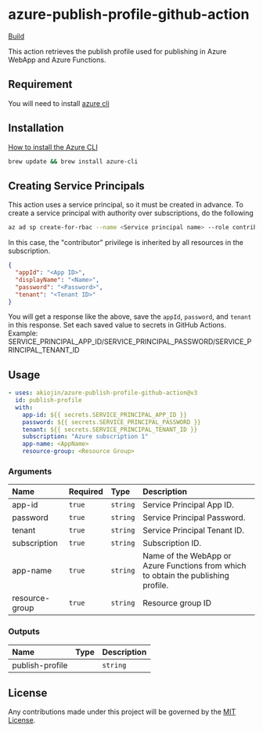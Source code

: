 # azure-publish-profile-github-action

[Build](https://github.com/akiojin/unity-build-github-action/actions/workflows/Test.yml/badge.svg)

This action retrieves the publish profile used for publishing in Azure WebApp and Azure Functions.

## Requirement

You will need to install [azure cli](https://docs.microsoft.com/en-us/cli/azure/)

## Installation

[How to install the Azure CLI](https://docs.microsoft.com/en-us/cli/azure/install-azure-cli)

```sh
brew update && brew install azure-cli
```

## Creating Service Principals

This action uses a service principal, so it must be created in advance.
To create a service principal with authority over subscriptions, do the following

```sh
az ad sp create-for-rbac --name <Service principal name> --role contributor --scopes /subscriptions/<Subscription ID>
```

In this case, the "contributor" privilege is inherited by all resources in the subscription.

```json
{
  "appId": "<App ID>",
  "displayName": "<Name>",
  "password": "<Password>",
  "tenant": "<Tenant ID>"
}
```

You will get a response like the above, save the `appId`, `password`, and `tenant` in this response.
Set each saved value to secrets in GitHub Actions.
Example: SERVICE_PRINCIPAL_APP_ID/SERVICE_PRINCIPAL_PASSWORD/SERVICE_PRINCIPAL_TENANT_ID

## Usage

```yml
- uses: akiojin/azure-publish-profile-github-action@v3
  id: publish-profile
  with:
    app-id: ${{ secrets.SERVICE_PRINCIPAL_APP_ID }}
    password: ${{ secrets.SERVICE_PRINCIPAL_PASSWORD }}
    tenant: ${{ secrets.SERVICE_PRINCIPAL_TENANT_ID }}
    subscription: "Azure subscription 1"
    app-name: <AppName>
    resource-group: <Resource Group>
```

### Arguments

|Name|Required|Type|Description|
|:--|:--|:--|:--|
|app-id|`true`|`string`|Service Principal App ID.|
|password|`true`|`string`|Service Principal Password.|
|tenant|`true`|`string`|Service Principal Tenant ID.|
|subscription|`true`|`string`|Subscription ID.|
|app-name|`true`|`string`|Name of the WebApp or Azure Functions from which to obtain the publishing profile.|
|resource-group|`true`|`string`|Resource group ID|

### Outputs

|Name|Type|Description|
|:--|:--|:--|
|publish-profile||`string`|Publishing profile|

## License

Any contributions made under this project will be governed by the [MIT License](https://github.com/akiojin/azure-publish-profile-github-action/blob/main/LICENSE).
